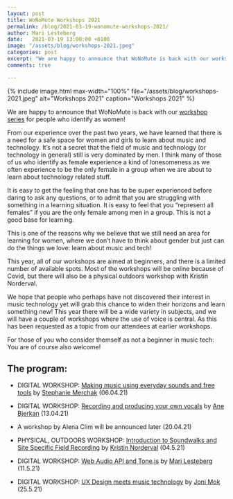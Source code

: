 ```yaml
---
layout: post
title: WoNoMute Workshops 2021
permalink: /blog/2021-03-19-wonomute-workshops-2021/
author: Mari Lesteberg
date:   2021-03-19 13:00:00 +0100
image: "/assets/blog/workshops-2021.jpeg"
categories: post
excerpt: "We are happy to announce that WoNoMute is back with our workshop series for people who identify as women! From our experience over the past two years, we have learned that there is a need for a safe space for women and girls to learn about music and technology. It’s not a secret that the field of music and technology (or technology in general) still is very dominated by men. "
comments: true

---
```


{% include image.html
max-width="100%" file="/assets/blog/workshops-2021.jpeg" alt="Workshops 2021"
caption="Workshops 2021" %}

We are happy to announce that WoNoMute is back with our [workshop series](http://wonomute.no/workshops/forthcoming/) for people who identify as women!

From our experience over the past two years, we have learned that there is a need for a safe space for women and girls to learn about music and technology. It’s not a secret that the field of music and technology (or technology in general) still is very dominated by men. I think many of those of us who identify as female experience a kind of lonesomeness as we often experience to be the only female in a group when we are about to learn about technology related stuff.

It is easy to get the feeling that one has to be super experienced before daring to ask any questions, or to admit that you are struggling with something in a learning situation. It is easy to feel that you “represent all females” if you are the only female among men in a group. This is not a good base for learning.

This is one of the reasons why we believe that we still need an area for learning for women, where we don’t have to think about gender but just can do the things we love: learn about music and tech!

This year, all of our workshops are aimed at beginners, and there is a limited number of available spots. Most of the workshops will be online because of Covid, but there will also be a physical outdoors workshop with Kristin Norderval. 

We hope that people who perhaps have not discovered their interest in music technology yet will grab this chance to widen their horizons and learn something new! This year there will be a wide variety in subjects, and we will have a couple of workshops where the use of voice is central. As this has been requested as a topic from our attendees at earlier workshops. 

For those of you who consider themself as not a beginner in music tech: You are of course also welcome!

## The program: 

* DIGITAL WORKSHOP: [Making music using everyday sounds and free tools](http://wonomute.no/workshops/stephanie-merchak-workshop) by [Stephanie Merchak](/directory-of-wonomute/stephanie-merchak/) (06.04.21)

* DIGITAL WORKSHOP: [Recording and producing your own vocals](http://wonomute.no/workshops/ane-bjerkan-workshop) by [Ane Bjerkan](/directory-of-wonomute/ane-bjerkan/) (13.04.21)

* A workshop by Alena Clim will be announced later (20.04.21)

* PHYSICAL, OUTDOORS WORKSHOP: [Introduction to Soundwalks and Site Specific Field Recording](http://wonomute.no/workshops/kristin-norderval-workshop) by [Kristin Norderval](/directory-of-wonomute/kristin-norderval/) (04.5.21)

* DIGITAL WORKSHOP: [Web Audio API and Tone.js](http://wonomute.no/workshops/mari-lesteberg-workshop) by [Mari Lesteberg](/directory-of-wonomute/mari-lesteberg/) (11.5.21)

* DIGITAL WORKSHOP: [UX Design meets music technology](http://wonomute.no/workshops/joni-mok-workshop) by [Joni Mok](/directory-of-wonomute/joni-mok/) (25.5.21)
